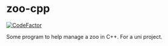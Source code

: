 # zoo-cpp
[![CodeFactor](https://www.codefactor.io/repository/github/wyvernhunter345/zoo-cpp/badge)](https://www.codefactor.io/repository/github/wyvernhunter345/zoo-cpp)

Some program to help manage a zoo in C++. For a uni project.
